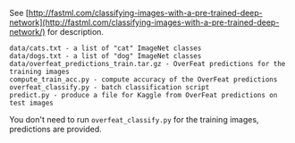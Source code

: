 See [http://fastml.com/classifying-images-with-a-pre-trained-deep-network](http://fastml.com/classifying-images-with-a-pre-trained-deep-network/) for description.

	data/cats.txt - a list of "cat" ImageNet classes
	data/dogs.txt - a list of "dog" ImageNet classes
	data/overfeat_predictions_train.tar.gz - OverFeat predictions for the training images
	compute_train_acc.py - compute accuracy of the OverFeat predictions
	overfeat_classify.py - batch classification script
	predict.py - produce a file for Kaggle from OverFeat predictions on test images

You don't need to run `overfeat_classify.py` for the training images, predictions are provided.
